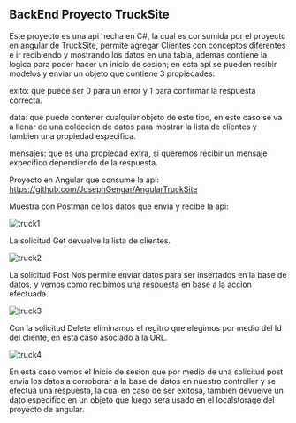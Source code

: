 ## BackEnd Proyecto TruckSite

Este proyecto es una api hecha en C#, la cual es consumida por el proyecto en angular de TruckSite, permite agregar Clientes con conceptos diferentes
e ir recibiendo y mostrando los datos en una tabla, ademas contiene la logica para poder hacer un inicio de sesion; en esta api se pueden recibir 
modelos y enviar un objeto que contiene 3 propiedades:

exito: que puede ser 0 para un error y 1 para confirmar la respuesta correcta.

data: que puede contener cualquier objeto de este tipo, en este caso se va a llenar de una coleccion de datos para mostrar la lista de clientes y 
tambien una propiedad especifica.

mensajes: que es una propiedad extra, si queremos recibir un mensaje expecifico dependiendo de la respuesta.

Proyecto en Angular que consume la api: https://github.com/JosephGengar/AngularTruckSite

Muestra con Postman de los datos que envia y recibe la api:

![truck1](https://user-images.githubusercontent.com/102115164/163219427-8b3cbef4-0d16-419d-854b-b9a718b83612.png)

La solicitud Get devuelve la lista de clientes.

![truck2](https://user-images.githubusercontent.com/102115164/163219717-3e3fd0f4-f242-4dcb-85f1-ea6c44102d5e.png)

La solicitud Post Nos permite enviar datos para ser insertados en la base de datos, y vemos como recibimos una respuesta en base a la accion efectuada.

![truck3](https://user-images.githubusercontent.com/102115164/163219994-93180eb5-e667-48f0-b310-023498abd460.png)

Con la solicitud Delete eliminamos el regitro que elegimos por medio del Id del cliente, en esta caso asociado a la URL.

![truck4](https://user-images.githubusercontent.com/102115164/163220321-528bc979-8020-44ee-9c4b-c46246703155.png)

En esta caso vemos el Inicio de sesion que por medio de una solicitud post envia los datos a corroborar a la base de datos en nuestro controller y 
se efectua una respuesta, la cual en caso de ser exitosa, tambien devuelve un dato especifico en un objeto que luego sera usado en el localstorage 
del proyecto de angular.
